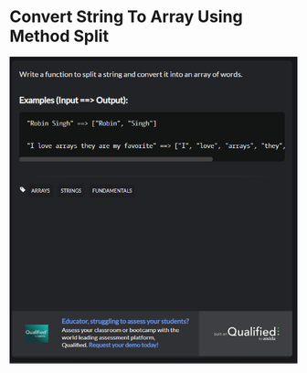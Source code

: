 <h1>Convert String To Array Using Method Split</h1>


![alt text](https://github.com/DSPRJT/Codewarschallenge-ConvertStringToArray/blob/main/img/Screenshot%202024-11-17%20124211.png?raw=true)
